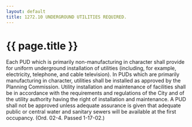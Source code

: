 ```yaml
---
layout: default 
title: 1272.10 UNDERGROUND UTILITIES REQUIRED.
---
```


{{ page.title }}
================

Each PUD which is primarily non-manufacturing in character shall provide
for uniform underground installation of utilities (including, for
example, electricity, telephone, and cable television). In PUDs which
are primarily manufacturing in character, utilities shall be installed
as approved by the Planning Commission. Utility installation and
maintenance of facilities shall be in accordance with the requirements
and regulations of the City and of the utility authority having the
right of installation and maintenance. A PUD shall not be approved
unless adequate assurance is given that adequate public or central water
and sanitary sewers will be available at the first occupancy. (Ord.
02-4. Passed 1-17-02.)
